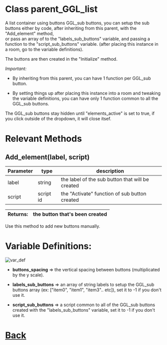 # Class parent_GGL_list

A list container using buttons GGL_sub buttons, you can setup the sub buttons either by code, after inheriting from this parent, with the "Add_element"	method, 	
or pass an array of to the "labels_sub_buttons" variable,	and passing a function to the "script_sub_buttons" variable.
	(after placing this instance in a room, go to the variable 	definitions).
  
The buttons are then created in the "Initialize" method.
	
*Important:*
	
- By inheriting from this parent, you can have 1 function per GGL_sub button.
	  
- By setting things up after placing this instance into a room and tweaking the variable definitions, you can have only 1 function common to all the GGL_sub buttons.
	
The GGL_sub buttons stay hidden until "elements_active" is set to true, if you click outside of the dropdown, it will close itsef.

# Relevant Methods

## Add_element(label, script)

| Parameter   |  type   |              description                   |
|--           |       --|--                                          |
|   label     | string  | the label of the sub button that will be created |
|   script     | script id  | the "Activate" function of sub button created |

| Returns:  | the button that's been created |
|--         |                             --|

Use this method to add new buttons manually.

# Variable Definitions:

![var_def](https://github.com/Ced30/GML-GUI-Library-GGL-Documentation/blob/main/Images/API/GGL_instance/parent_GGL_list.png)

- **buttons_spacing**	 => the vertical spacing between buttons (multiplicated by the y scale).

- **labels_sub_buttons** => an array of string labels to setup the GGL_sub buttons array (ex: ["item0", "item1", "item3".. etc]), set it to -1 if you don't use it.

- **script_sub_buttons** => a script common to all of the GGL_sub buttons created with the "labels_sub_buttons" variable, set it to -1 if you don't use it.

# [Back](https://github.com/Ced30/GML-GUI-Library-GGL-Documentation/blob/main/API/Instance%20Classes.md)
